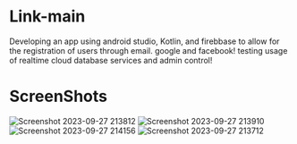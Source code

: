 # Link-main
Developing an app using android studio, Kotlin, and firebbase to allow for the registration of users through email. google and facebook! testing usage of realtime cloud database services and admin control! 





# ScreenShots
![Screenshot 2023-09-27 213812](https://github.com/jnmii/Link-main/assets/125529805/161992c7-55bd-4bf5-92b7-ebac7d65c8c3)
![Screenshot 2023-09-27 213910](https://github.com/jnmii/Link-main/assets/125529805/43a53836-2fa8-464b-a549-90da99e65c13)
![Screenshot 2023-09-27 214156](https://github.com/jnmii/Link-main/assets/125529805/44f597ab-9ae7-405d-ba14-81695d3248e6)
![Screenshot 2023-09-27 213712](https://github.com/jnmii/Link-main/assets/125529805/c20e0c04-13a3-425b-b852-d223053d5bc4)
